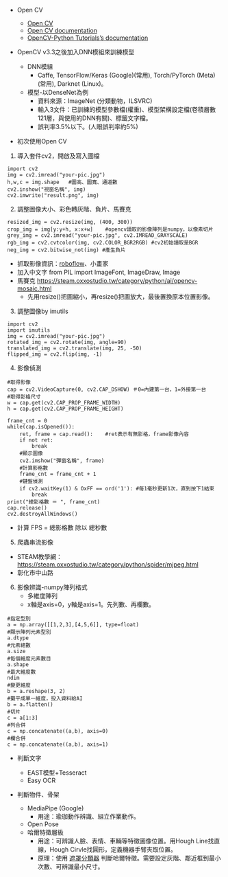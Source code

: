 - Open CV
    - [Open CV](https://github.com/opencv/opencv/tree/master)
    - [Open CV documentation](https://docs.opencv.org/4.x/)
    - [OpenCV-Python Tutorials’s documentation](https://opencv24-python-tutorials.readthedocs.io/en/latest/index.html)

- OpenCV v3.3之後加入DNN模組來訓練模型
    - DNN模組
        - Caffe, TensorFlow/Keras (Google)(常用), Torch/PyTorch (Meta)(常用), Darknet (Linux)。
    - 模型-以DenseNet為例
        - 資料來源：ImageNet (分類動物，ILSVRC)
        - 輸入3文件：已訓練的模型參數檔(權重)、模型架構設定檔(卷積層數121層，與使用的DNN有關)、標籤文字檔。
        - 誤判率3.5%以下。(人眼誤判率約5%)

- 初次使用Open CV

1. 導入套件cv2，開啟及寫入圖檔
```
import cv2
img = cv2.imread("your-pic.jpg")
h,w,c = img.shape   #圖高、圖寬、通道數
cv2.inshow("視窗名稱", img)
cv2.imwrite("result.png", img)
```

2. 調整圖像大小、彩色轉灰階、負片、馬賽克
```
resized_img = cv2.resize(img, (400, 300))
crop_img = img[y:y+h, x:x+w]    #opencv讀取的影像陣列是numpy，以像素切片
grey_img = cv2.imread("your-pic.jpg", cv2.IMREAD_GRAYSCALE)
rgb_img = cv2.cvtcolor(img, cv2.COLOR_BGR2RGB) #cv2初始讀取是BGR
neg_img = cv2.bitwise_not(img) #產生負片
```
- 抓取影像資訊：[roboflow](https://roboflow.com)、小畫家
- 加入中文字 from PIL import ImageFont, ImageDraw, Image 
- 馬賽克 https://steam.oxxostudio.tw/category/python/ai/opencv-mosaic.html
    - 先用resize()把圖縮小，再resize()把圖放大，最後置換原本位置影像。

3. 調整圖像by imutils
```
import cv2
import imutils
img = cv2.imread("your-pic.jpg")
rotated_img = cv2.rotate(img, angle=90)
translated_img = cv2.translate(img, 25, -50)
flipped_img = cv2.flip(img, -1)
```

4. 影像偵測
```
#取得影像
cap = cv2.VideoCapture(0, cv2.CAP_DSHOW) ＃0=內建第一台，1=外接第一台
#取得影格尺寸
w = cap.get(cv2.CAP_PROP_FRAME_WIDTH)
h = cap.get(cv2.CAP_PROP_FRAME_HEIGHT)

frame_cnt = 0
while(cap.isQpened()):
    ret, frame = cap.read():    #ret表示有無影格，frame影像內容
    if not ret:
        break
    #顯示圖像
    cv2.imshow("彈窗名稱", frame)
    #計算影格數
    frame_cnt = frame_cnt + 1
    #鍵盤偵測
    if cv2.waitKey(1) & OxFF == ord('1'): #每1毫秒更新1次，直到按下1結束
        break
print("總影格數 ＝ ", frame_cnt)
cap.release()
cv2.destroyAllWindows()
```
- 計算 FPS = 總影格數 除以 總秒數

5. 爬蟲串流影像
- STEAM教學網：https://steam.oxxostudio.tw/category/python/spider/mjpeg.html
- 彰化市中山路

6. 影像辨識-numpy陣列格式
    - 多維度陣列
    - x軸是axis=0，y軸是axis=1。先列數、再欄數。
```
#指定型別
a = np.array([[1,2,3],[4,5,6]], type=float)
#顯示陣列元素型別
a.dtype
#元素總數
a.size
#每個維度元素數目
a.shape
#最大維度數
ndim
#變更維度
b = a.reshape(3, 2)
#攤平成單一維度，投入資料給AI
b = a.flatten()
#切片
c = a[1:3]
#列合併
c = np.concatenate((a,b), axis=0) 
#欄合併
c = np.concatenate((a,b), axis=1) 
```



- 判斷文字
    - EAST模型+Tesseract
    - Easy OCR

- 判斷物件、骨架
    - MediaPipe (Google)
        - 用途：瑜珈動作辨識、組立作業動作。
    - Open Pose
    - 哈爾特徵層級
        - 用途：可辨識人臉、表情、車輛等特徵圖像位置。用Hough Line找直線，Hough Cirvle找圓形，定義機器手臂夾取位置。
        - 原理：使用 [遮罩分類器](https://github.com/opencv/opencv/tree/master/data/haarcascades) 判斷哈爾特徵。需要設定灰階、鄰近框到最小次數、可辨識最小尺寸。